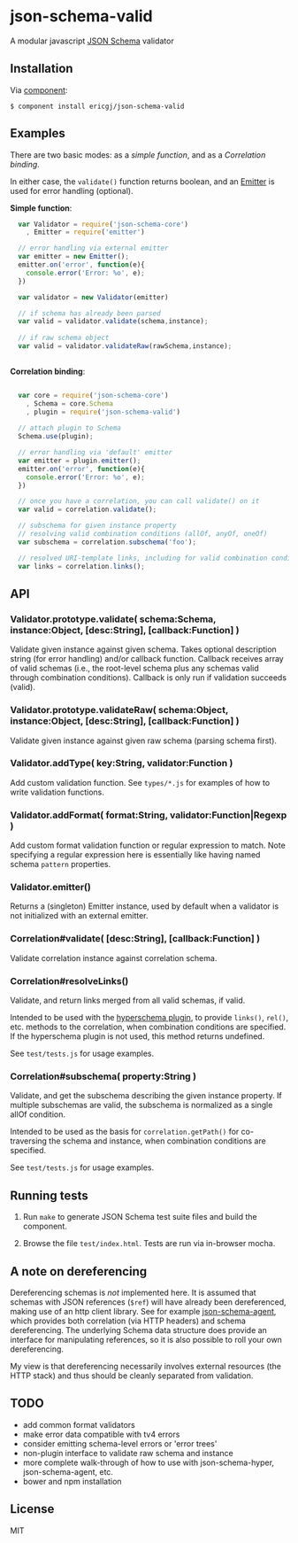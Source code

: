 
# json-schema-valid

  A modular javascript [JSON Schema][jsonschema] validator
  

## Installation

  Via [component][component]:

    $ component install ericgj/json-schema-valid

## Examples

  There are two basic modes: as a _simple function_, and as a _Correlation
  binding_.

  In either case, the `validate()` function returns boolean, and an
  [Emitter][emitter] is used for error handling (optional).

  __Simple function__:
  
```javascript
  var Validator = require('json-schema-core')
    , Emitter = require('emitter')

  // error handling via external emitter
  var emitter = new Emitter();
  emitter.on('error', function(e){
    console.error('Error: %o', e);
  })

  var validator = new Validator(emitter)

  // if schema has already been parsed
  var valid = validator.validate(schema,instance);
  
  // if raw schema object
  var valid = validator.validateRaw(rawSchema,instance);
  
```

  __Correlation binding__:

```javascript

  var core = require('json-schema-core')
    , Schema = core.Schema
    , plugin = require('json-schema-valid')
   
  // attach plugin to Schema 
  Schema.use(plugin);

  // error handling via 'default' emitter
  var emitter = plugin.emitter();
  emitter.on('error', function(e){
    console.error('Error: %o', e);
  })

  // once you have a correlation, you can call validate() on it
  var valid = correlation.validate();

  // subschema for given instance property
  // resolving valid combination conditions (allOf, anyOf, oneOf)
  var subschema = correlation.subschema('foo');

  // resolved URI-template links, including for valid combination conditions
  var links = correlation.links();

```

## API

### Validator.prototype.validate( schema:Schema, instance:Object, [desc:String], [callback:Function] )

  Validate given instance against given schema.
  Takes optional description string (for error handling) and/or
  callback function. Callback receives array of valid schemas (i.e.,
  the root-level schema plus any schemas valid through combination
  conditions). Callback is only run if validation succeeds (valid).

### Validator.prototype.validateRaw( schema:Object, instance:Object, [desc:String], [callback:Function] )

  Validate given instance against given raw schema (parsing schema first).

### Validator.addType( key:String, validator:Function )

  Add custom validation function. See `types/*.js` for examples of how
  to write validation functions.

### Validator.addFormat( format:String, validator:Function|Regexp )

  Add custom format validation function or regular expression to match.
  Note specifying a regular expression here is essentially like having
  named schema `pattern` properties.

### Validator.emitter()

  Returns a (singleton) Emitter instance, used by default when a 
  validator is not initialized with an external emitter.
 

### Correlation#validate( [desc:String], [callback:Function] )

  Validate correlation instance against correlation schema. 

### Correlation#resolveLinks()

  Validate, and return links merged from all valid schemas, if valid.
  
  Intended to be used with the [hyperschema plugin][hyper], to provide
  `links()`, `rel()`, etc. methods to the correlation, when combination
  conditions are specified. If the hyperschema plugin is not used, this
  method returns undefined. 

  See `test/tests.js` for usage examples.

### Correlation#subschema( property:String )

  Validate, and get the subschema describing the given instance property.
  If multiple subschemas are valid, the subschema is normalized as a 
  single allOf condition.

  Intended to be used as the basis for `correlation.getPath()` for 
  co-traversing the schema and instance, when combination conditions are
  specified.

  See `test/tests.js` for usage examples. 

 
## Running tests

  1. Run `make` to generate JSON Schema test suite files and build the 
     component.

  2. Browse the file `test/index.html`. Tests are run via in-browser mocha.

## A note on dereferencing

  Dereferencing schemas is _not_ implemented here. It is assumed that schemas
  with JSON references (`$ref`) will have already been dereferenced, making use
  of an http client library. See for example [json-schema-agent][agent], which
  provides both correlation (via HTTP headers) and schema dereferencing. The
  underlying Schema data structure does provide an interface for manipulating
  references, so it is also possible to roll your own dereferencing.

  My view is that dereferencing necessarily involves external resources
  (the HTTP stack) and thus should be cleanly separated from validation.

## TODO

  - add common format validators
  - make error data compatible with tv4 errors
  - consider emitting schema-level errors or 'error trees'
  - non-plugin interface to validate raw schema and instance
  - more complete walk-through of how to use with json-schema-hyper,
    json-schema-agent, etc.
  - bower and npm installation

## License

  MIT


[component]: https://github.com/component/component
[jsonschema]: http://json-schema.org
[hyper]: https://github.com/ericgj/json-schema-hyper
[agent]: https://github.com/ericgj/json-schema-agent
[emitter]: https://github.com/component/emitter

